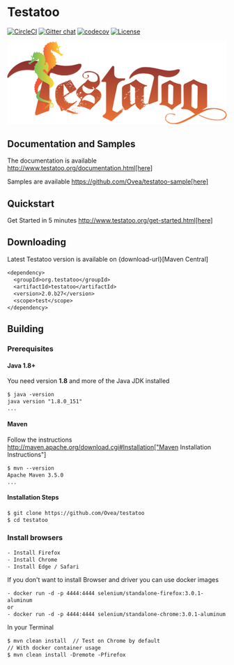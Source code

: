 # Testatoo

[![CircleCI](https://circleci.com/gh/Testatoo/testatoo.svg?style=svg)](https://circleci.com/gh/Testatoo/testatoo)
[![Gitter chat](https://badges.gitter.im/gitterHQ/gitter.png)](https://gitter.im/Ovea/testatoo)
[![codecov](https://codecov.io/gh/Testatoo/testatoo/branch/master/graph/badge.svg)](https://codecov.io/gh/Testatoo/testatoo)
[![License](https://img.shields.io/badge/License-Apache%202.0-blue.svg)](https://opensource.org/licenses/Apache-2.0)

![Alt text](logo.svg "Optional title")

## Documentation and Samples

The documentation is available http://www.testatoo.org/documentation.html[here]

Samples are available https://github.com/Ovea/testatoo-sample[here]

## Quickstart

Get Started in 5 minutes http://www.testatoo.org/get-started.html[here]

## Downloading

Latest Testatoo version is available on {download-url}[Maven Central]

    <dependency>
      <groupId>org.testatoo</groupId>
      <artifactId>testatoo</artifactId>
      <version>2.0.b27</version>
      <scope>test</scope>
    </dependency>

## Building

### Prerequisites

#### Java 1.8+

You need version **1.8** and more of the Java JDK installed

    $ java -version
    java version "1.8.0_151"
    ...
    
#### Maven

Follow the instructions http://maven.apache.org/download.cgi#Installation["Maven Installation Instructions"]

    $ mvn --version  
    Apache Maven 3.5.0
    ...

#### Installation Steps

    $ git clone https://github.com/Ovea/testatoo
    $ cd testatoo

### Install browsers
    - Install Firefox
    - Install Chrome
    - Install Edge / Safari

If you don't want to install Browser and driver you can use docker images

    - docker run -d -p 4444:4444 selenium/standalone-firefox:3.0.1-aluminum
    or
    - docker run -d -p 4444:4444 selenium/standalone-chrome:3.0.1-aluminum

In your Terminal

    $ mvn clean install  // Test on Chrome by default
    // With docker container usage
    $ mvn clean install -Dremote -Pfirefox
